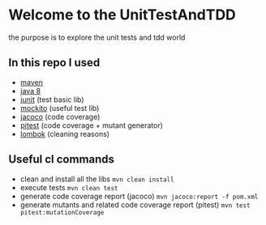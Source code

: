 # Welcome to the UnitTestAndTDD

the purpose is to explore the unit tests and tdd world

## In this repo I used
 * [maven](https://maven.apache.org/) 
 * [java 8](https://www.java.com/it/download/win10.jsp)
 * [junit](https://junit.org/junit5/) (test basic lib)
 * [mockito](https://site.mockito.org/) (useful test lib)
 * [jacoco](https://www.jacoco.org/jacoco/) (code coverage)
 * [pitest](https://pitest.org/) (code coverage + mutant generator)
 * [lombok](https://projectlombok.org/) (cleaning reasons)

## Useful cl commands
 *  clean and install all the libs ```mvn clean install```
 *  execute tests ```mvn clean test```
 *  generate code coverage report (jacoco) ```mvn jacoco:report -f pom.xml```
 *  generate mutants and related code coverage report (pitest) ```mvn test pitest:mutationCoverage```
